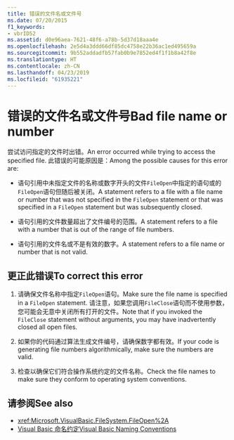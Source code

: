 ```yaml
---
title: 错误的文件名或文件号
ms.date: 07/20/2015
f1_keywords:
- vbrID52
ms.assetid: d0e96aea-7621-48f6-a78b-5d37d18aaa4e
ms.openlocfilehash: 2e5d4a3ddd66df85dc4758e22b36ac1ed495659a
ms.sourcegitcommit: 9b552addadfb57fab0b9e7852ed4f1f1b8a42f8e
ms.translationtype: HT
ms.contentlocale: zh-CN
ms.lasthandoff: 04/23/2019
ms.locfileid: "61935221"
---
```

# <a name="bad-file-name-or-number"></a><span data-ttu-id="41144-102">错误的文件名或文件号</span><span class="sxs-lookup"><span data-stu-id="41144-102">Bad file name or number</span></span>
<span data-ttu-id="41144-103">尝试访问指定的文件时出错。</span><span class="sxs-lookup"><span data-stu-id="41144-103">An error occurred while trying to access the specified file.</span></span> <span data-ttu-id="41144-104">此错误的可能原因是：</span><span class="sxs-lookup"><span data-stu-id="41144-104">Among the possible causes for this error are:</span></span>  
  
- <span data-ttu-id="41144-105">语句引用中未指定文件的名称或数字开头的文件`FileOpen`中指定的语句或的`FileOpen`语句但随后被关闭。</span><span class="sxs-lookup"><span data-stu-id="41144-105">A statement refers to a file with a file name or number that was not specified in the `FileOpen` statement or that was specified in a `FileOpen` statement but was subsequently closed.</span></span>  
  
- <span data-ttu-id="41144-106">语句引用的文件数量超出了文件编号的范围。</span><span class="sxs-lookup"><span data-stu-id="41144-106">A statement refers to a file with a number that is out of the range of file numbers.</span></span>  
  
- <span data-ttu-id="41144-107">语句引用的文件名或不是有效的数字。</span><span class="sxs-lookup"><span data-stu-id="41144-107">A statement refers to a file name or number that is not valid.</span></span>  
  
## <a name="to-correct-this-error"></a><span data-ttu-id="41144-108">更正此错误</span><span class="sxs-lookup"><span data-stu-id="41144-108">To correct this error</span></span>  
  
1. <span data-ttu-id="41144-109">请确保文件名称中指定`FileOpen`语句。</span><span class="sxs-lookup"><span data-stu-id="41144-109">Make sure the file name is specified in a `FileOpen` statement.</span></span> <span data-ttu-id="41144-110">请注意，如果您调用`FileClose`语句而不使用参数，您可能会无意中关闭所有打开的文件。</span><span class="sxs-lookup"><span data-stu-id="41144-110">Note that if you invoked the `FileClose` statement without arguments, you may have inadvertently closed all open files.</span></span>  
  
2. <span data-ttu-id="41144-111">如果你的代码通过算法生成文件编号，请确保数字都有效。</span><span class="sxs-lookup"><span data-stu-id="41144-111">If your code is generating file numbers algorithmically, make sure the numbers are valid.</span></span>  
  
3. <span data-ttu-id="41144-112">检查以确保它们符合操作系统约定的文件名称。</span><span class="sxs-lookup"><span data-stu-id="41144-112">Check the file names to make sure they conform to operating system conventions.</span></span>  
  
## <a name="see-also"></a><span data-ttu-id="41144-113">请参阅</span><span class="sxs-lookup"><span data-stu-id="41144-113">See also</span></span>

- <xref:Microsoft.VisualBasic.FileSystem.FileOpen%2A>
- [<span data-ttu-id="41144-114">Visual Basic 命名约定</span><span class="sxs-lookup"><span data-stu-id="41144-114">Visual Basic Naming Conventions</span></span>](../../../visual-basic/programming-guide/program-structure/naming-conventions.md)
